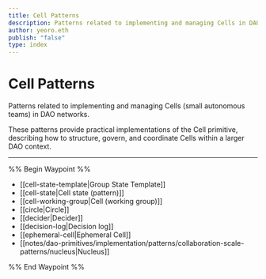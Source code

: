 ```yaml
---
title: Cell Patterns
description: Patterns related to implementing and managing Cells in DAO networks
author: yeoro.eth
publish: "false"
type: index
---
```


# Cell Patterns

Patterns related to implementing and managing Cells (small autonomous teams) in DAO networks.

These patterns provide practical implementations of the Cell primitive, describing how to structure, govern, and coordinate Cells within a larger DAO context.

---

%% Begin Waypoint %%
- [[cell-state-template|Group State Template]]
- [[cell-state|Cell state (pattern)]]
- [[cell-working-group|Cell (working group)]]
- [[circle|Circle]]
- [[decider|Decider]]
- [[decision-log|Decision log]]
- [[ephemeral-cell|Ephemeral Cell]]
- [[notes/dao-primitives/implementation/patterns/collaboration-scale-patterns/nucleus|Nucleus]]

%% End Waypoint %%
